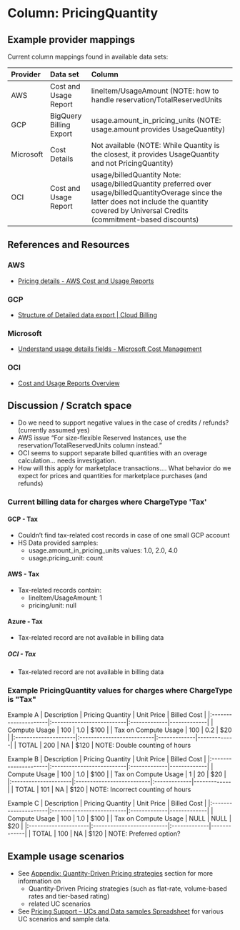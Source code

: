 # Column: PricingQuantity

## Example provider mappings

Current column mappings found in available data sets:

| Provider  | Data set                     | Column                   |
|:----------|:-----------------------------|:-------------------------|
| AWS       | Cost and Usage Report        | lineItem/UsageAmount (NOTE: how to handle reservation/TotalReservedUnits|
| GCP       | BigQuery Billing Export      | usage.amount_in_pricing_units (NOTE: usage.amount provides UsageQuantity) |
| Microsoft | Cost Details                 | Not available (NOTE: While Quantity is the closest, it provides UsageQuantity and not PricingQuantity) |
| OCI       | Cost and Usage Report        | usage/billedQuantity  Note: usage/billedQuantity preferred over usage/billedQuantityOverage since the latter does not include the quantity covered by Universal Credits (commitment-based discounts) |

## References and Resources

### AWS

* [Pricing details - AWS Cost and Usage Reports](https://docs.aws.amazon.com/cur/latest/userguide/pricing-columns.html)

### GCP

* [Structure of Detailed data export | Cloud Billing](https://cloud.google.com/billing/docs/how-to/export-data-bigquery-tables/detailed-usage)

### Microsoft

* [Understand usage details fields - Microsoft Cost Management](https://learn.microsoft.com/en-us/azure/cost-management-billing/automate/understand-usage-details-fields)

### OCI

* [Cost and Usage Reports Overview](https://docs.oracle.com/en-us/iaas/Content/Billing/Concepts/usagereportsoverview.htm)

## Discussion / Scratch space

* Do we need to support negative values in the case of credits / refunds? (currently assumed yes)
* AWS issue “For size-flexible Reserved Instances, use the reservation/TotalReservedUnits column instead.”
* OCI seems to support separate billed quantities with an overage calculation… needs investigation.
* How will this apply for marketplace transactions…. What behavior do we expect for prices and quantities for marketplace purchases (and refunds)

### Current billing data for charges where ChargeType 'Tax'

#### GCP - Tax

* Couldn’t find tax-related cost records in case of one small GCP account
* HS Data provided samples:
  * usage.amount_in_pricing_units values: 1.0, 2.0, 4.0
  * usage.pricing_unit: count

#### AWS - Tax

* Tax-related records contain:
  * lineItem/UsageAmount: 1
  * pricing/unit: null

#### Azure - Tax

* Tax-related record are not available in billing data

##### OCI - Tax

* Tax-related record are not available in billing data

### Example PricingQuantity values for charges where ChargeType is "Tax"

Example A
| Description          | Pricing Quantity          | Unit Price   | Billed Cost |
|:---------------------|:--------------------------|:-------------|-------------|
| Compute Usage        | 100                       | 1.0          | $100        |
| Tax on Compute Usage | 100                       | 0.2          | $20         |
|:---------------------|:--------------------------|:-------------|-------------|
| TOTAL                | 200                       | NA           | $120        |
NOTE: Double counting of hours

Example B
| Description          | Pricing Quantity          | Unit Price   | Billed Cost |
|:---------------------|:--------------------------|:-------------|-------------|
| Compute Usage        | 100                       | 1.0          | $100        |
| Tax on Compute Usage | 1                         | 20           | $20         |
|:---------------------|:--------------------------|:-------------|-------------|
| TOTAL                | 101                       | NA           | $120        |
NOTE: Incorrect counting of hours

Example C
| Description          | Pricing Quantity          | Unit Price   | Billed Cost |
|:---------------------|:--------------------------|:-------------|-------------|
| Compute Usage        | 100                       | 1.0          | $100        |
| Tax on Compute Usage | NULL                      | NULL         | $20         |
|:---------------------|:--------------------------|:-------------|-------------|
| TOTAL                | 100                       | NA           | $120        |
NOTE: Preferred option?

## Example usage scenarios

* See [Appendix: Quantity-Driven Pricing strategies](../appendix/quantity_driven_pricing_strategies.md) section for more information on
  * Quantity-Driven Pricing strategies (such as flat-rate, volume-based rates and tier-based rating)
  * related UC scenarios
* See [Pricing Support – UCs and Data samples Spreadsheet](https://docs.google.com/spreadsheets/d/1AZ-vtkKeKwYc8rqhxP1zMTnAVAS-svmWQQmr8cpv-IM/edit#gid=117987709) for various UC scenarios and sample data.
